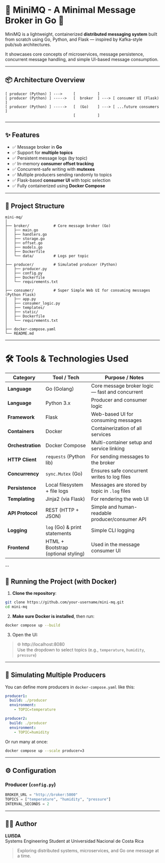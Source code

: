 # 📨 MiniMQ - A Minimal Message Broker in Go 🐹

MiniMQ is a lightweight, containerized **distributed messaging system** built from scratch using Go, Python, and Flask — inspired by Kafka-style pub/sub architectures.

It showcases core concepts of microservices, message persistence, concurrent message handling, and simple UI-based message consumption.

---

## 📦 Architecture Overview

```
[ producer (Python) ] --->     [          ]
[ producer (Python) ] ----->   [  broker  ] ---> [ consumer UI (Flask) ]
[ producer (Python) ] ----->   [  (Go)    ] ---> [ ...future consumers ]
                               [          ]
```

---

## ✨ Features

- ✅ Message broker in **Go**
- ✅ Support for **multiple topics**
- ✅ Persistent message logs (by topic)
- ✅ In-memory **consumer offset tracking**
- ✅ Concurrent-safe writing with **mutexes**
- ✅ Multiple producers sending randomly to topics
- ✅ Flask-based **consumer UI** with topic selection
- ✅ Fully containerized using **Docker Compose**

---

## 📁 Project Structure

```
mini-mq/
│
├── broker/           # Core message broker (Go)
│   ├── main.go
│   ├── handlers.go
│   ├── storage.go
│   ├── offset.go
│   ├── models.go
│   ├── Dockerfile
│   └── data/         # Logs per topic
│
├── producer/         # Simulated producer (Python)
│   ├── producer.py
│   ├── config.py
│   ├── Dockerfile
│   └── requirements.txt
│
├── consumer/         # Super Simple Web UI for consuming messages (Python Flask)
│   ├── app.py
│   ├── consumer_logic.py
│   ├── templates/
│   ├── static/
│   ├── Dockerfile
│   └── requirements.txt
│
├── docker-compose.yaml
└── README.md
```

---
# 🛠 Tools & Technologies Used

| Category          | Tool / Tech                         | Purpose / Notes                                 |
| ----------------- | ----------------------------------- | ----------------------------------------------- |
| **Language**      | Go (Golang)                         | Core message broker logic — fast and concurrent |
| **Language**      | Python 3.x                          | Producer and consumer logic                     |
| **Framework**     | Flask                               | Web-based UI for consuming messages             |
| **Containers**    | Docker                              | Containerization of all services                |
| **Orchestration** | Docker Compose                      | Multi-container setup and service linking       |
| **HTTP Client**   | `requests` (Python lib)             | For sending messages to the broker              |
| **Concurrency**   | `sync.Mutex` (Go)                   | Ensures safe concurrent writes to log files     |
| **Persistence**   | Local filesystem + file logs        | Messages are stored by topic in `.log` files    |
| **Templating**    | Jinja2 (via Flask)                  | For rendering the web UI                        |
| **API Protocol**  | REST (HTTP + JSON)                  | Simple and human-readable producer/consumer API |
| **Logging**       | `log` (Go) & print statements       | Simple CLI logging                              |
| **Frontend**      | HTML + Bootstrap (optional styling) | Used in the message consumer UI                 |

--

## 🚀 Running the Project (with Docker)

1. **Clone the repository**:

```bash
git clone https://github.com/your-username/mini-mq.git
cd mini-mq
```

2. **Make sure Docker is installed**, then run:

```bash
docker compose up --build
```

3. Open the UI:

> 🌐 http://localhost:8080  
> Use the dropdown to select topics (e.g., `temperature`, `humidity`, `pressure`)

---

## 🧪 Simulating Multiple Producers

You can define more producers in `docker-compose.yaml` like this:

```yaml
producer1:
  build: ./producer
  environment:
    - TOPIC=temperature

producer2:
  build: ./producer
  environment:
    - TOPIC=humidity
```

Or run many at once:

```bash
docker compose up --scale producer=3
```

---

## ⚙️ Configuration

### Producer (`config.py`)
```python
BROKER_URL = "http://broker:5000"
TOPICS = ["temperature", "humidity", "pressure"]
INTERVAL_SECONDS = 2
```

---

## 🧑‍💻 Author

**LUI5DA**  
Systems Engineering Student at Universidad Nacional de Costa Rica  
> Exploring distributed systems, microservices, and Go one message at a time.
